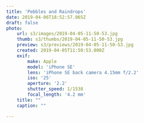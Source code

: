 ```yaml
---
title: 'Pebbles and Raindrops'
date: 2019-04-06T18:52:57.065Z
draft: false
photo:
    url: s3/images/2019-04-05-11-50-53.jpg
    thumb: s3/thumbs/2019-04-05-11-50-53.jpg
    preview: s3/previews/2019-04-05-11-50-53.jpg
    created: 2019-04-05T11:50:53.000Z
    exif:
        make: Apple
        model: 'iPhone SE'
        lens: 'iPhone SE back camera 4.15mm f/2.2'
        iso: '25'
        aperture: '2.2'
        shutter_speed: 1/1538
        focal_length: '4.2 mm'
    title: ""
    caption: ""

---
```

